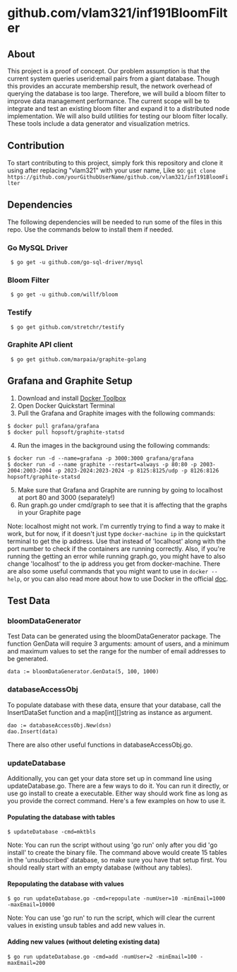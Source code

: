 # github.com/vlam321/inf191BloomFilter

## About
This project is a proof of concept. Our problem assumption is that the current system queries userid:email pairs from a giant database. Though this provides an accurate membership result, the network overhead of querying the database is too large. Therefore, we will build a bloom filter to improve data management performance. The current scope will be to integrate and test an existing bloom filter and expand it to a distributed node implementation. We will also build utilities for testing our bloom filter locally. These tools include a data generator and visualization metrics.

## Contribution
To start contributing to this project, simply fork this repository and clone it using after replacing "vlam321" with your user name, Like so: 
`git clone https://github.com/yourGithubUserName/github.com/vlam321/inf191BloomFilter`

## Dependencies
The following dependencies will be needed to run some of the files in this repo. Use the commands below to install them if needed.
### Go MySQL Driver
` $ go get -u github.com/go-sql-driver/mysql`
### Bloom Filter
` $ go get -u github.com/willf/bloom`
### Testify
` $ go get github.com/stretchr/testify`
### Graphite API client
` $ go get github.com/marpaia/graphite-golang`

## Grafana and Graphite Setup
1. Download and install [Docker Toolbox](https://www.docker.com/products/docker-toolbox)
2. Open Docker Quickstart Terminal
3. Pull the Grafana and Graphite images with the following commands:
```
$ docker pull grafana/grafana
$ docker pull hopsoft/graphite-statsd
```
4. Run the images in the background using the following commands:
```
$ docker run -d --name=grafana -p 3000:3000 grafana/grafana
$ docker run -d --name graphite --restart=always -p 80:80 -p 2003-2004:2003-2004 -p 2023-2024:2023-2024 -p 8125:8125/udp -p 8126:8126 hopsoft/graphite-statsd
```
5. Make sure that Grafana and Graphite are running by going to localhost at port 80 and 3000 (separately!)
6. Run graph.go under cmd/graph to see that it is affecting that the graphs in your Graphite page 

Note: localhost might not work. I'm currently trying to find a way to make it work, but for now, if it doesn't just type `docker-machine ip` in the quickstart terminal to get the ip address. Use that instead of 'localhost' along with the port number to check if the containers are running correctly. Also, if you're running the getting an error while running graph.go, you might have to also change 'localhost' to the ip address you get from docker-machine. There are also some useful commands that you might want to use in `docker --help`, or you can also read more about how to use Docker in the official [doc](https://docs.docker.com/).

## Test Data
### bloomDataGenerator
Test Data can be generated using the bloomDataGenerator package. The function GenData will require 3 arguments: amount of users, and a minimum and maximum values to set the range for the number of email addresses to be generated.
```
data := bloomDataGenerator.GenData(5, 100, 1000)
```
### databaseAccessObj
To populate database with these data, ensure that your database, call the InsertDataSet function and a map[int][]string as instance as argument.
```
dao := databaseAccessObj.New(dsn)
dao.Insert(data)
```
There are also other useful functions in databaseAccessObj.go.
### updateDatabase
Additionally, you can get your data store set up in command line using updateDatabase.go. There are a few ways to do it. You can run it directly, or use go install to create a executable. Either way should work fine as long as you provide the correct command. Here's a few examples on how to use it.
#### Populating the database with tables
```
$ updateDatabase -cmd=mktbls
```
Note: You can run the script without using 'go run' only after you did 'go install' to create the binary file. The command above would create 15 tables in the 'unsubscribed' database, so make sure you have that setup first. You should really start with an empty database (without any tables).
#### Repopulating the database with values
```
$ go run updateDatabase.go -cmd=repopulate -numUser=10 -minEmail=1000 -maxEmail=10000
```
Note: You can use 'go run' to run the script, which will clear the current values in existing unsub tables and add new values in.
#### Adding new values (without deleting existing data)
```
$ go run updateDatabase.go -cmd=add -numUser=2 -minEmail=100 -maxEmail=200
```

